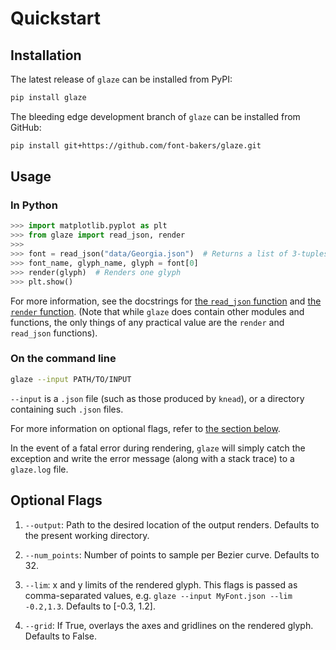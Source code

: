 # Quickstart

## Installation

The latest release of `glaze` can be installed from PyPI:

```bash
pip install glaze
```

The bleeding edge development branch of `glaze` can be installed from GitHub:

```bash
pip install git+https://github.com/font-bakers/glaze.git
```

## Usage

### In Python

```python
>>> import matplotlib.pyplot as plt
>>> from glaze import read_json, render
>>>
>>> font = read_json("data/Georgia.json")  # Returns a list of 3-tuples
>>> font_name, glyph_name, glyph = font[0]
>>> render(glyph)  # Renders one glyph
>>> plt.show()
```

For more information, see the docstrings for [the `read_json`
function](https://github.com/font-bakers/glaze/blob/master/glaze/utils.py) and
[the `render`
function](https://github.com/font-bakers/glaze/blob/master/glaze/render.py).
(Note that while `glaze` does contain other modules and functions, the only
things of any practical value are the `render` and `read_json` functions).

### On the command line

```bash
glaze --input PATH/TO/INPUT
```

`--input` is a `.json` file (such as those produced by `knead`), or a directory
containing such `.json` files.

For more information on optional flags, refer to [the section
below](#optional-flags).

In the event of a fatal error during rendering, `glaze` will simply catch the
exception and write the error message (along with a stack trace) to a
`glaze.log` file.

## Optional Flags

1. `--output`: Path to the desired location of the output renders. Defaults to
   the present working directory.

2. `--num_points`: Number of points to sample per Bezier curve. Defaults to 32.

3. `--lim`: x and y limits of the rendered glyph. This flags is passed as
   comma-separated values, e.g. `glaze --input MyFont.json --lim -0.2,1.3`.
   Defaults to [-0.3, 1.2].

4. `--grid`: If True, overlays the axes and gridlines on the rendered glyph.
   Defaults to False.

